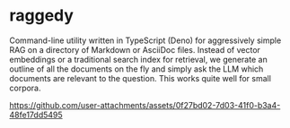 # raggedy

Command-line utility written in TypeScript (Deno) for aggressively simple RAG on
a directory of Markdown or AsciiDoc files. Instead of vector embeddings or a
traditional search index for retrieval, we generate an outline of all the
documents on the fly and simply ask the LLM which documents are relevant to the
question. This works quite well for small corpora.

https://github.com/user-attachments/assets/0f27bd02-7d03-41f0-b3a4-48fe17dd5495

